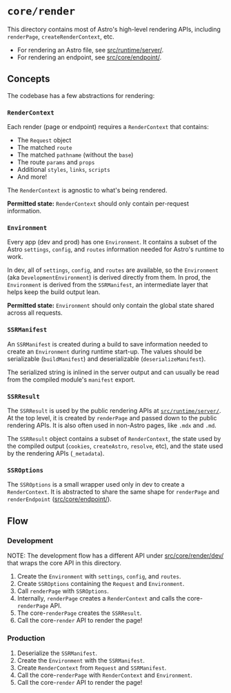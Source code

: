 # `core/render`

This directory contains most of Astro's high-level rendering APIs, including `renderPage`, `createRenderContext`, etc.

- For rendering an Astro file, see [src/runtime/server/](../../runtime/server/).
- For rendering an endpoint, see [src/core/endpoint/](../endpoint/).

## Concepts

The codebase has a few abstractions for rendering:

### `RenderContext`

Each render (page or endpoint) requires a `RenderContext` that contains:

- The `Request` object
- The matched `route`
- The matched `pathname` (without the `base`)
- The route `params` and `props`
- Additional `styles`, `links`, `scripts`
- And more!

The `RenderContext` is agnostic to what's being rendered.

**Permitted state:** `RenderContext` should only contain per-request information.

### `Environment`

Every app (dev and prod) has one `Environment`. It contains a subset of the Astro `settings`, `config`, and `routes` information needed for Astro's runtime to work.

In dev, all of `settings`, `config`, and `routes` are available, so the `Environment` (aka `DevelopmentEnvironment`) is derived directly from them. In prod, the `Environment` is derived from the `SSRManifest`, an intermediate layer that helps keep the build output lean.

**Permitted state:** `Environment` should only contain the global state shared across all requests.

### `SSRManifest`

An `SSRManifest` is created during a build to save information needed to create an `Environment` during runtime start-up. The values should be serializable (`buildManifest`) and deserializable (`deserializeManifest`).

The serialized string is inlined in the server output and can usually be read from the compiled module's `manifest` export.

### `SSRResult`

The `SSRResult` is used by the public rendering APIs at [`src/runtime/server/`](../../runtime/server/). At the top level, it is created by `renderPage` and passed down to the public rendering APIs. It is also often used in non-Astro pages, like `.mdx` and `.md`.

The `SSRResult` object contains a subset of `RenderContext`, the state used by the compiled output (`cookies`, `createAstro`, `resolve`, etc), and the state used by the rendering APIs (`_metadata`).

### `SSROptions`

The `SSROptions` is a small wrapper used only in dev to create a `RenderContext`. It is abstracted to share the same shape for `renderPage` and `renderEndpoint` ([src/core/endpoint/](../endpoint/)).

## Flow

### Development

NOTE: The development flow has a different API under [src/core/render/dev/](./dev/) that wraps the core API in this directory.

1. Create the `Environment` with `settings`, `config`, and `routes`.
2. Create `SSROptions` containing the `Request` and `Environment`.
3. Call `renderPage` with `SSROptions`.
4. Internally, `renderPage` creates a `RenderContext` and calls the core-`renderPage` API.
5. The core-`renderPage` creates the `SSRResult`.
6. Call the core-`render` API to render the page!

### Production

1. Deserialize the `SSRManifest`.
2. Create the `Environment` with the `SSRManifest`.
3. Create `RenderContext` from `Request` and `SSRManifest`.
4. Call the core-`renderPage` with `RenderContext` and `Environment`.
5. Call the core-`render` API to render the page!
